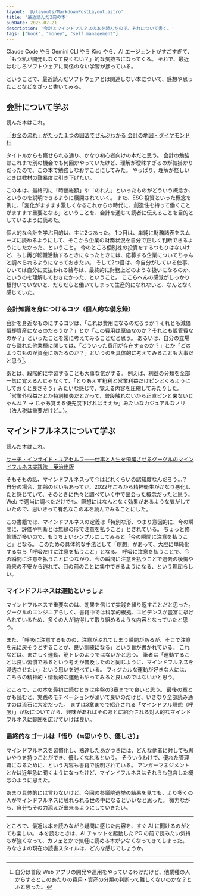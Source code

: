 ```yaml
---
layout: '@/layouts/MarkdownPostLayout.astro'
title: '最近読んだ2冊の本'
pubDate: 2025-07-21
description: '会計とマインドフルネスの本を読んだので、それについて書く。'
tags: ["book", "money", "self management"]
---
```

Claude Code やら Gemini CLI やら Kiro やら、AI エージェントがすごすぎて、「もう私が開発しなくて良くない？」的な気持ちになってくる。
それで、最近はむしろソフトウェアに関係のない学習が捗っている。

ということで、最近読んだソフトウェアとは関連しない本について、感想や思ったことなどをざっと書いてみる。

## 会計について学ぶ

読んだ本はこれ。

[「お金の流れ」がたった１つの図法でぜんぶわかる 会計の地図 - ダイヤモンド社](https://www.diamond.co.jp/book/9784478105573.html)

タイトルからも察せられる通り、かなり初心者向けの本だと思う。
会計の勉強はこれまで別の機会でも何回かやっていたけど、理解が曖昧すぎるのが気掛かりだったので、この本で勉強しなおすことにしてみた。
やっぱり、理解が怪しいときは教材の難易度は引き下げたい。

この本は、最終的に「時価総額」や「のれん」といったものがどういう概念か、というのを説明できるように展開されていく。
また、ESG 投資といった概念を例に、「変化がますます激しくなるこれからの時代に、創造性を持って働くことがますます重要となる」ということを、会計を通じて読者に伝えることを目的としているように読めた。

個人的な会計を学ぶ目的は、主に2つあった。
1つ目は、単純に財務諸表をスムーズに読めるようにして、そこから企業の財務状況を自分で正しく判断できるようにしたかった、ということ。
今のところ個別株の投資をするつもりはないけど、もし再び転職活動するときになったときには、応募する企業についてちゃんと調べられるようになっておきたい。
そして2つ目は、今自分がしている仕事、ひいては自分に支払われる給与は、最終的に財務上どのような扱いになるのか、というのを理解しておきたかった、ということ。
ここらへんの感覚がしっかり根付いていないと、だらだらと働いてしまって生産的になれないと、なんとなく感じていた。

### 会計知識を身につけるコツ（個人的な備忘録）

会計を身近なものにするコツは、「これは費用になるのだろうか？それとも減価償却資産になるのだろうか？」とか「この費用は原価なのか？それとも販管費なのか？」といったことを常に考えてみることだと思う。
あるいは、自分の立場から離れた他業種に関しては、「どういった費用が存在するのか？」とか「どのようなものが資産にあたるのか？」というのを具体的に考えてみることも大事だと思う[^1]。

あとは、段階的に学習することも大事な気がする。
例えば、利益の分類を全部一気に覚えるんじゃなくて、「とりあえず粗利と営業利益だけピンとくるようにしておくと良さそう」みたいな感じで、覚える内容を圧縮してみたりした。
「営業外収益だとか特別損失だとかって、普段触れないから正直ピンと来ないじゃんね？ → じゃあ覚える優先度下げればええか」みたいなカジュアルなノリ（法人税は重要だけど…）。

## マインドフルネスについて学ぶ

読んだ本はこれ。

[サーチ・インサイド・ユアセルフ――仕事と人生を飛躍させるグーグルのマインドフルネス実践法 - 英治出版](https://eijipress.co.jp/products/2227)

そもそもの話、マインドフルネスって今はどれくらいの認知度なんだろう…？
自分の場合、加齢のせいもあってか、2022年ごろから精神衛生がかなり悪化したと感じていて、そのときに色々と調べていく中で出会った概念だったと思う。
Web で適当に調べただけでも、瞑想にはなんとなく効果があるような気がしていたので、思いきって有名なこの本を読んでみることにした。

この書籍では、マインドフルネスの定義は「特別な形、つまり意図的に、今の瞬間に、評価や判断とは無縁の形で注意を払うこと」とされている。
ちょっと修飾語が多いので、もうちょいシンプルにしてみると「今の瞬間に注意を払うこと」となる。
このための具体的な手法として「瞑想」があって、大胆に単純化するなら「呼吸だけに注意を払うこと」となる。
呼吸に注意を払うことで、今の瞬間に注意を払うことにつながり、今の瞬間に注意を払うことで過去の後悔や将来の不安から逃れて、目の前のことに集中できるようになる、という理屈らしい。

### マインドフルネスは運動といっしょ

マインドフルネスで重要なのは、効果を信じて実践を繰り返すことだと思った。
グーグルのエンジニアらしく、書籍中では科学的根拠、エビデンスが豊富に挙げられているため、多くの人が納得して取り組めるような内容となっていたと思う。

また、「呼吸に注意するものの、注意がぶれてしまう瞬間があるが、そこで注意を元に戻そうとすることが、良い訓練になる」という旨が書かれている。
これなどは、まさしく運動、筋トレのようではないかと思う。
筆者は「運動することは良い習慣であるという考えが普及したのと同じように、マインドフルネスを浸透させたい」という思いを述べている。
フィジカルな運動が好きな人には、こちらの精神的・情動的な運動もやってみると良いのではないかと思う。

ところで、この本を最初に読むときは序盤の3章までで良いと思う。
最後の章とかも読むと、実践のモチベーションが湧いて良いのだけど、いきなり全部読み通すのは流石に大変だった。
まずは3章までで紹介される「マインドフル瞑想（呼吸）」が板についてから、興味があればそのあとに紹介される対人的なマインドフルネスに範囲を広げていけば良い。

### 最終的なゴールは「悟り（≒思いやり、優しさ）」

マインドフルネスを習慣化し、熟達したあかつきには、どんな他者に対しても思いやりを持つことができ、優しくなれるという。
そういうわけで、優れた管理職になるために、という内容も書籍で説明されている。
アンガーマネジメントとかは近年急に聞くようになったけど、マインドフルネスはそれらも包含した概念のように思えた。

あまり具体的には言わないけど、今回の参議院選挙の結果を見ても、より多くの人がマインドフルネスに触れられる世の中になるといいなと思った。
微力ながら、自分もその力添えが出来るようにしていきたい。

---

ところで、最近は本を読みながら疑問に感じた内容を、すぐ AI に聞けるのがとても楽しい。
本を読むときは、AI チャットを起動した PC の前で読みたい気持ちが強くなって、カフェとかで気軽に読める本が少なくなってきてしまった。
みなさまの現在の読書スタイルは、どんな感じでしょうか。

---

[^1]: 自分は普段 Web アプリの開発や運用をやっているわけだけど、他業種の人からするとこのあたりの費用・資産の分類の判断って難しくないのかな？とふと思った。
